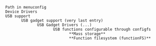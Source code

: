       Path in menuconfig
      Device Drivers
      USB support
             USB gadget support (very last entry)
                    USB Gadget Drivers (...)
                           USB functions configurable through configfs
                                  **Mass storage**
                                  **Function filesystem (functionFS)**